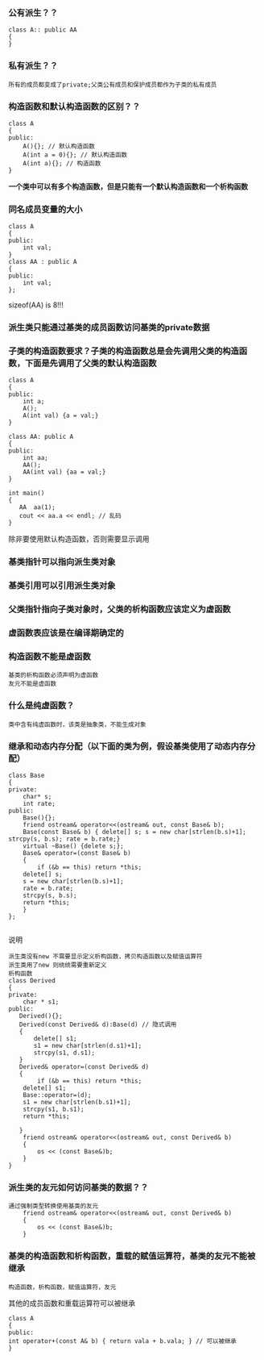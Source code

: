 ### 公有派生？？
```
class A:: public AA
{
}
```

### 私有派生？？
```
所有的成员都变成了private;父类公有成员和保护成员都作为子类的私有成员
```

### 构造函数和默认构造函数的区别？？
```
class A
{
public:
    A(){}; // 默认构造函数
    A(int a = 0){}; // 默认构造函数
    A(int a){}; // 构造函数
}
```
**一个类中可以有多个构造函数，但是只能有一个默认构造函数和一个析构函数**

### 同名成员变量的大小
```
class A
{
public:
    int val;
}
class AA : public A
{
public:
	int val;
};
```
sizeof(AA) is 8!!!

### 派生类只能通过基类的成员函数访问基类的private数据

### 子类的构造函数要求？子类的构造函数总是会先调用父类的构造函数，下面是先调用了父类的默认构造函数
```
class A
{
public:
    int a;
    A();
    A(int val) {a = val;}
}

class AA: public A
{
public:
    int aa;
    AA();
    AA(int val) {aa = val;}
}

int main()
{
   AA  aa(1);
   cout << aa.a << endl; // 乱码
}
```
除非要使用默认构造函数，否则需要显示调用

### 基类指针可以指向派生类对象

### 基类引用可以引用派生类对象

### 父类指针指向子类对象时，父类的析构函数应该定义为虚函数

### 虚函数表应该是在编译期确定的

### 构造函数不能是虚函数
```
基类的析构函数必须声明为虚函数
友元不能是虚函数
```

### 什么是纯虚函数？
```
类中含有纯虚函数时，该类是抽象类，不能生成对象
```

### 继承和动态内存分配（以下面的类为例，假设基类使用了动态内存分配）
```
class Base
{
private:
    char* s;
    int rate;
public:
    Base(){};
    friend ostream& operator<<(ostream& out, const Base& b); 
    Base(const Base& b) { delete[] s; s = new char[strlen(b.s)+1]; strcpy(s, b.s); rate = b.rate;}
    virtual ~Base() {delete s;};
    Base& operator=(const Base& b)
    {
    	if (&b == this) return *this;
	delete[] s;
	s = new char[strlen(b.s)+1];
	rate = b.rate;
	strcpy(s, b.s);
	return *this;
    }
};


```
说明
```
派生类没有new 不需要显示定义析构函数，拷贝构造函数以及赋值运算符
派生类用了new 则统统需要重新定义
析构函数
class Derived
{
private:
    char * s1;
public:
   Derived(){};
   Derived(const Derived& d):Base(d) // 隐式调用
   {
       delete[] s1;
       s1 = new char[strlen(d.s1)+1];
       strcpy(s1, d.s1);
   }
   Derived& operator=(const Derived& d)
   {
       	if (&b == this) return *this;
	delete[] s1;
	Base::operator=(d);
	s1 = new char[strlen(b.s1)+1];
	strcpy(s1, b.s1);
	return *this;
   
   }
    friend ostream& operator<<(ostream& out, const Derived& b)
    {
        os << (const Base&)b;
    }
}

```

### 派生类的友元如何访问基类的数据？？
```
通过强制类型转换使用基类的友元
    friend ostream& operator<<(ostream& out, const Derived& b)
    {
        os << (const Base&)b;
    }
```

### 基类的构造函数和析构函数，重载的赋值运算符，基类的友元不能被继承 
```
构造函数，析构函数，赋值运算符，友元
```
其他的成员函数和重载运算符可以被继承
```
class A
{
public:
int operator+(const A& b) { return vala + b.vala; } // 可以被继承
}

```
